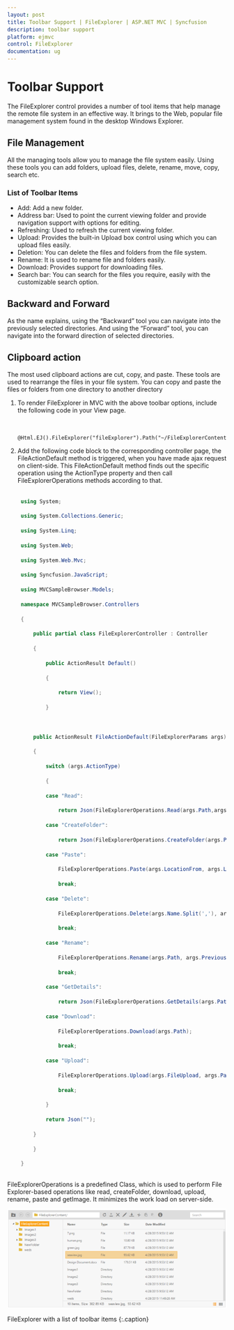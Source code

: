 ```yaml
---
layout: post
title: Toolbar Support | FileExplorer | ASP.NET MVC | Syncfusion
description: toolbar support
platform: ejmvc
control: FileExplorer
documentation: ug
---
```


# Toolbar Support

The FileExplorer control provides a number of tool items that help manage the remote file system in an effective way. It brings to the Web, popular file management system found in the desktop Windows Explorer.

## File Management

All the managing tools allow you to manage the file system easily. Using these tools you can add folders, upload files, delete, rename, move, copy, search etc.

### List of Toolbar Items

* Add: Add a new folder.
* Address bar: Used to point the current viewing folder and provide navigation support with options for editing.
* Refreshing: Used to refresh the current viewing folder. 
* Upload: Provides the built-in Upload box control using which you can upload files easily.
* Deletion: You can delete the files and folders from the file system.
* Rename: It is used to rename file and folders easily.
* Download: Provides support for downloading files.
* Search bar: You can search for the files you require, easily with the customizable search option.

## Backward and Forward

As the name explains, using the “Backward” tool you can navigate into the previously selected directories. And using the “Forward” tool, you can navigate into the forward direction of selected directories.

## Clipboard action

The most used clipboard actions are cut, copy, and paste. These tools are used to rearrange the files in your file system. You can copy and paste the files or folders from one directory to another directory

1. To render FileExplorer in MVC with the above toolbar options, include the following code in your View page.

   ~~~ cshtml

	@Html.EJ().FileExplorer("fileExplorer").Path("~/FileExplorerContent/").AjaxAction(@Url.Content("FileActionDefault"))

   ~~~
   

2. Add the following code block to the corresponding controller page, the FileActionDefault method is triggered, when you have made ajax request on client-side. This FileActionDefault method finds out the specific operation using the ActionType property and then call FileExplorerOperations methods according to that.

   ~~~ csharp

	using System;

	using System.Collections.Generic;

	using System.Linq;

	using System.Web;

	using System.Web.Mvc;

	using Syncfusion.JavaScript;

	using MVCSampleBrowser.Models;

	namespace MVCSampleBrowser.Controllers

	{

		public partial class FileExplorerController : Controller

		{                

			public ActionResult Default()

			{

				return View();

			}



		public ActionResult FileActionDefault(FileExplorerParams args)

		{

			switch (args.ActionType)

			{

			case "Read":

				return Json(FileExplorerOperations.Read(args.Path,args.ExtensionsAllow));

			case "CreateFolder":

				return Json(FileExplorerOperations.CreateFolder(args.Path, args.Name));

			case "Paste":

				FileExplorerOperations.Paste(args.LocationFrom, args.LocationTo, args.Name, args.Type, args.Action);

				break;

			case "Delete":

				FileExplorerOperations.Delete(args.Name.Split(','), args.Path);

				break;

			case "Rename":

				FileExplorerOperations.Rename(args.Path, args.PreviousName, args.NewName, args.Type);

				break;

			case "GetDetails":

				return Json(FileExplorerOperations.GetDetails(args.Path, args.Name, args.Type));

			case "Download":

				FileExplorerOperations.Download(args.Path);

				break;                

			case "Upload":

				FileExplorerOperations.Upload(args.FileUpload, args.Path);

				break;

			}

			return Json("");

		}

		}

	}
		
   ~~~
   

FileExplorerOperations is a predefined Class, which is used to perform File Explorer-based operations like read, createFolder, download, upload, rename, paste and getImage. It minimizes the work load on server-side.

![](Toolbar-Support_images/Toolbar-Support_img1.png)

FileExplorer with a list of toolbar items
{:.caption}